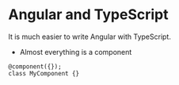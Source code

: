 # Angular and TypeScript

It is much easier to write Angular with TypeScript.

- Almost everything is a component

~~~~{.numberLines .java startFrom="1"}
@component({});
class MyComponent {}
~~~~~~~
<!--  -->
